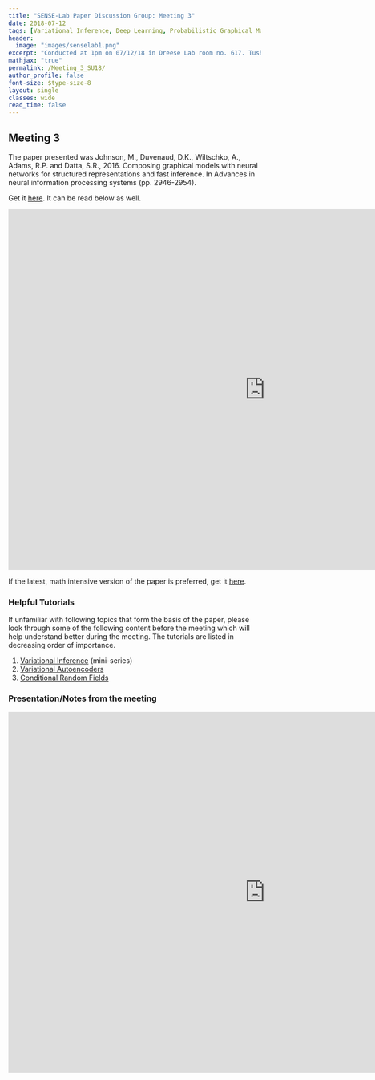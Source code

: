 ```yaml
---
title: "SENSE-Lab Paper Discussion Group: Meeting 3"
date: 2018-07-12
tags: [Variational Inference, Deep Learning, Probabilistic Graphical Models]
header:
  image: "images/senselab1.png"
excerpt: "Conducted at 1pm on 07/12/18 in Dreese Lab room no. 617. Tushar Agarwal (.270@osu.edu) presented the third paper."
mathjax: "true"
permalink: /Meeting_3_SU18/
author_profile: false
font-size: $type-size-8
layout: single
classes: wide
read_time: false
---
```



## Meeting 3


The paper presented was Johnson, M., Duvenaud, D.K., Wiltschko, A., Adams, R.P. and Datta, S.R., 2016. 
Composing graphical models with neural networks for structured representations and fast inference. In Advances in neural information processing systems (pp. 2946-2954).

Get it [here](https://arxiv.org/pdf/1603.06277v1.pdf). It can be read below as well.

<embed src="https://arxiv.org/pdf/1603.06277v1.pdf" type="application/pdf" width="1024px" height="720px" />



If the latest, math intensive version of the paper is preferred, get it [here](https://arxiv.org/pdf/1603.06277.pdf).

### Helpful Tutorials

If unfamiliar with following topics that form the basis of the paper, please look
through some of the following content before the meeting which will help understand better during the meeting.
The tutorials are listed in decreasing order of importance.

1. [Variational Inference](https://www.youtube.com/watch?v=4toWtb7PRH4&list=PLdk2fd27CQzSd1sQ3kBYL4vtv6GjXvPsE) (mini-series)
2. [Variational Autoencoders](https://www.youtube.com/watch?v=9zKuYvjFFS8)
3. [Conditional Random Fields](https://www.youtube.com/watch?v=rc3YDj5GiVM)


### Presentation/Notes from the meeting

<embed src="https://tushar-agarwal2909.github.io/documents/TA_presentation_1.pdf" type="application/pdf" width="1024px" height="720px" />